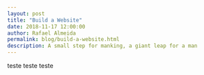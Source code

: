 ```yaml
---
layout: post
title: "Build a Website"
date: 2018-11-17 12:00:00
author: Rafael Almeida
permalink: blog/build-a-website.html
description: A small step for manking, a giant leap for a man
---
```

teste teste teste